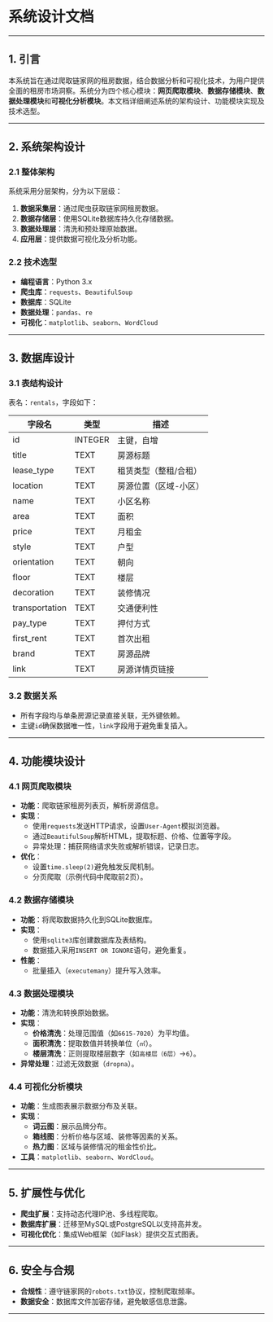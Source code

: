 # 系统设计文档

---

## 1. 引言

本系统旨在通过爬取链家网的租房数据，结合数据分析和可视化技术，为用户提供全面的租房市场洞察。系统分为四个核心模块：**网页爬取模块**、**数据存储模块**、**数据处理模块**和**可视化分析模块**。本文档详细阐述系统的架构设计、功能模块实现及技术选型。

---

## 2. 系统架构设计

### 2.1 整体架构

系统采用分层架构，分为以下层级：

1. **数据采集层**：通过爬虫获取链家网租房数据。
2. **数据存储层**：使用SQLite数据库持久化存储数据。
3. **数据处理层**：清洗和预处理原始数据。
4. **应用层**：提供数据可视化及分析功能。

### 2.2 技术选型

- **编程语言**：Python 3.x
- **爬虫库**：`requests`、`BeautifulSoup`
- **数据库**：SQLite
- **数据处理**：`pandas`、`re`
- **可视化**：`matplotlib`、`seaborn`、`WordCloud`

---

## 3. 数据库设计

### 3.1 表结构设计

表名：`rentals`，字段如下：

| 字段名          | 类型    | 描述               |
|-----------------|---------|--------------------|
| id              | INTEGER | 主键，自增         |
| title           | TEXT    | 房源标题           |
| lease_type      | TEXT    | 租赁类型（整租/合租）|
| location        | TEXT    | 房源位置（区域-小区）|
| name            | TEXT    | 小区名称           |
| area            | TEXT    | 面积               |
| price           | TEXT    | 月租金             |
| style           | TEXT    | 户型               |
| orientation     | TEXT    | 朝向               |
| floor           | TEXT    | 楼层               |
| decoration      | TEXT    | 装修情况           |
| transportation  | TEXT    | 交通便利性         |
| pay_type        | TEXT    | 押付方式           |
| first_rent      | TEXT    | 首次出租           |
| brand           | TEXT    | 房源品牌           |
| link            | TEXT    | 房源详情页链接     |

### 3.2 数据关系

- 所有字段均与单条房源记录直接关联，无外键依赖。
- 主键`id`确保数据唯一性，`link`字段用于避免重复插入。

---

## 4. 功能模块设计

### 4.1 网页爬取模块

- **功能**：爬取链家租房列表页，解析房源信息。
- **实现**：
  - 使用`requests`发送HTTP请求，设置`User-Agent`模拟浏览器。
  - 通过`BeautifulSoup`解析HTML，提取标题、价格、位置等字段。
  - 异常处理：捕获网络请求失败或解析错误，记录日志。
- **优化**：
  - 设置`time.sleep(2)`避免触发反爬机制。
  - 分页爬取（示例代码中爬取前2页）。

### 4.2 数据存储模块

- **功能**：将爬取数据持久化到SQLite数据库。
- **实现**：
  - 使用`sqlite3`库创建数据库及表结构。
  - 数据插入采用`INSERT OR IGNORE`语句，避免重复。
- **性能**：
  - 批量插入（`executemany`）提升写入效率。

### 4.3 数据处理模块

- **功能**：清洗和转换原始数据。
- **实现**：
  - **价格清洗**：处理范围值（如`6615-7020`）为平均值。
  - **面积清洗**：提取数值并转换单位（`㎡`）。
  - **楼层清洗**：正则提取楼层数字（如`高楼层（6层）`→`6`）。
- **异常处理**：过滤无效数据（`dropna`）。

### 4.4 可视化分析模块

- **功能**：生成图表展示数据分布及关联。
- **实现**：
  - **词云图**：展示品牌分布。
  - **箱线图**：分析价格与区域、装修等因素的关系。
  - **热力图**：区域与装修情况的租金性价比。
- **工具**：`matplotlib`、`seaborn`、`WordCloud`。

---

## 5. 扩展性与优化

- **爬虫扩展**：支持动态代理IP池、多线程爬取。
- **数据库扩展**：迁移至MySQL或PostgreSQL以支持高并发。
- **可视化优化**：集成Web框架（如Flask）提供交互式图表。

---

## 6. 安全与合规

- **合规性**：遵守链家网的`robots.txt`协议，控制爬取频率。
- **数据安全**：数据库文件加密存储，避免敏感信息泄露。

---
